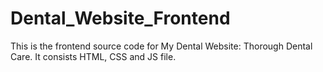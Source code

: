 # Dental_Website_Frontend
This is the frontend source code for My Dental Website: Thorough Dental Care. It consists HTML, CSS and JS file. 
